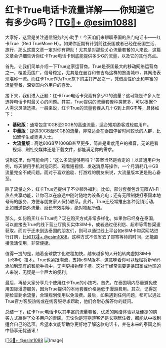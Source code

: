# 红卡True电话卡流量详解——你知道它有多少G吗？[[TG💪+ @esim1088](https://t.me/s/esim1088)]

大家好，这里是关注通信服务的小助手！今天咱们来聊聊泰国的热门电话卡——红卡True（Red TrueMove H）。如果你近期有计划前往泰国或者已经在泰国生活、旅行，那么这篇文章一定对你有帮助！尤其是对那些关心流量套餐的人来说，这篇文章会详细告诉你红卡True电话卡到底能提供多少G的流量，以及它的其他亮点。

首先，让我们简单介绍一下True这家运营商。True是泰国最大的移动网络运营商之一，覆盖范围广，信号稳定，尤其是在曼谷和普吉岛这样的旅游城市，其网络表现堪称一流。而红卡True作为True旗下的主打产品之一，凭借高性价比和丰富的流量套餐，深受国内外用户的喜爱。

接下来，我们进入正题：红卡True电话卡究竟有多少G的流量？这可能是许多人在选择电话卡时最关心的问题。其实，True提供的流量套餐种类繁多，可以根据个人需求灵活选择。一般来说，红卡True的流量套餐从几十G到上百G不等，具体如下：

- **基础版**：通常包含10GB至20GB的高速流量，适合短期游客或轻度用户。
- **中量版**：提供30GB至50GB的流量，非常适合在泰国停留时间较长的人群，比如留学生或商务人士。
- **大流量版**：高达60GB至100GB甚至更多，简直是重度用户的福音，无论是看视频、刷社交媒体还是下载文件，都能满足你的需求。

说到这里，你可能会问：“这么多流量够用吗？”答案当然是肯定的！以普通用户为例，每天使用手机浏览网页、观看短视频、发送消息等操作，一个月消耗几十GB流量完全不成问题。而对于喜欢追剧、打游戏的朋友来说，大流量版本更是贴心备至。

除了流量之外，红卡True还提供了不少额外福利。比如，部分套餐包含无限Wi-Fi热点共享功能，让你可以在旅途中随时随地为设备充电；还有无限制拨打泰国本地号码的服务，方便与朋友家人保持联系。此外，True还经常推出各种促销活动，比如赠送额外流量、延长有效期等，绝对物超所值。

那么，如何购买红卡True呢？现在购买方式非常多样化。如果你已经身在泰国，可以直接去True的线下营业厅购买实体SIM卡，或者通过便利店、超市等零售渠道获取。而对于还未到达泰国的朋友们，则可以通过线上平台如eSIM卡购买网站进行订购，比如[TG💪+ @esim1088](https://t.me/s/esim1088)。这种方式不仅省去了邮寄等待的时间，还能直接激活使用，非常便捷。

值得一提的是，随着全球数字化进程加快，越来越多的人开始转向虚拟SIM卡（eSIM）技术。True也紧跟潮流，支持eSIM版本，这意味着你可以轻松将新号码添加到现有的智能手机中，无需更换物理卡槽。这对于经常需要更换国家或地区的人来说，无疑是一个巨大的便利。

最后，再给大家分享几个使用红卡True的小技巧。首先，在泰国境内尽量避免使用国际漫游服务，因为True提供的本地套餐价格远低于漫游费用。其次，记得定期检查剩余流量，合理规划使用以免浪费。最后，如果遇到任何问题，都可以通过True官方客服热线或在线客服寻求帮助，他们会耐心解答你的疑问。

总结一下，红卡True电话卡以其丰富的流量套餐、优质的网络体验以及便捷的购买方式赢得了众多用户的青睐。无论你是短期游客还是长期居住者，都能从中找到适合自己的选项。希望本文能帮助你更好地了解这款电话卡，并在未来的泰国之旅中畅享无忧通讯！

[[TG💪+ @esim1088](https://t.me/s/esim1088) ![Image](https://i.postimg.cc/4NQfJmqS/Snipaste-2025-05-13-00-14-12.png)]